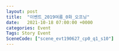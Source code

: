 ```yaml
---
layout: post
title:  "이벤트_2019여름_0화_오프닝"
date:   2021-10-18 07:00:00 +0000
categories: Event
Tags: Story Event
SceneCode: ["scene_evt190627_cp0_q1_s10"]
---
```

